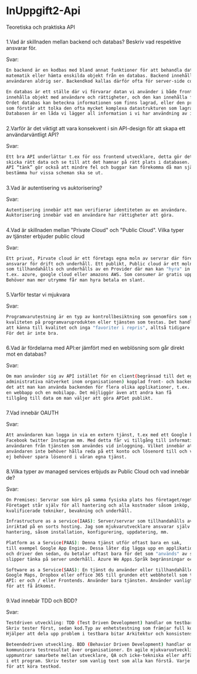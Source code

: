 
# InUppgift2-Api
Teoretiska och praktiska API

#####
1.Vad är skillnaden mellan backend och databas? Beskriv vad respektive ansvarar för.

Svar:
 
```sh
En backend är en kodbas med bland annat funktioner för att behandla data. Den kan räkna ut 
matematik eller hämta enskilda objekt från en databas. Backend innehåller alltid kod 
användaren aldrig ser. Backendkod kallas därför ofta för server-side code

En databas är ett ställe där vi förvarar datan vi använder i både frontend och backend, den kan 
innehålla objekt med användare och rättigheter, och den kan innehålla filmer och bilder. 
Ordet databas kan beteckna informationen som finns lagrad, eller den programvara (databashanterare) 
som förstår att tolka den ofta mycket komplexa datastrukturen som lagras på hårddisken.
Databasen är en låda vi lägger all information i vi har användning av i framtiden.
```
#####
2.Varför är det viktigt att vara konsekvent i sin API-design för att skapa ett användarväntligt API?

Svar:
```sh
Ett bra API underlättar t.ex för oss frontend utvecklare, detta gör det lättare att hämta och 
skicka rätt data och se till att det hamnar på rätt plats i databasen. Ett bra och konsekvent 
API “tänk” gör också att mindre fel och buggar kan förekomma då man själv kan 
bestämma hur vissa scheman ska se ut.
```
#####
3.Vad är autentisering vs auktorisering?

Svar:

```sh
Autentisering innebär att man verifierar identiteten av en användare.
Auktorisering innebär vad en användare har rättigheter att göra.
```
#####
4.Vad är skillnaden mellan "Private Cloud" och "Public Cloud". Vilka typer av 
tjänster erbjuder public cloud

Svar:

```sh
Ett privat, Pirvate cloud är ett företags egna moln av servrar där företaget själv 
ansvarar för drift och underhåll. Ett publikt, Public cloud är ett moln av servrar 
som tillhandahålls och underhålls av en Provider där man kan "hyra" in sig, såsom 
t.ex. azure, google cloud eller amazons AWS. Som consumer är gratis upp till 512gb. 
Behöver man mer utrymme får man hyra betala en slant.
```
#####
5.Varför testar vi mjukvara

Svar:

```sh
Programvarutestning är en typ av kontrollbesiktning som genomförs som ger information om 
kvaliteten på programvaruprodukten eller tjänsten som testas. Det handlar om kontroll, 
att känna till kvalitet och inga "favoriter i repris", alltså tidigare kända fel. 
För det är inte bra.
```

#####
6.Vad är fördelarna med API:er jämfört med en weblösning som går direkt mot en databas?

Svar:
```sh
Om man använder sig av API istället för en client(begränsad till det egna ex 
administrativa nätverket inom organisationen) kopplad front- och backend betyder 
det att man kan använda backenden för flera olika applikationer, t.ex. 
en webbapp och en mobilapp. Det möjliggör även att andra kan få 
tillgång till data om man väljer att göra APIet publikt.

```
#####
7.Vad innebär OAUTH

Svar:

```sh
Att användaren kan logga in via en extern tjänst, t.ex med ett Google konto, 
Facebook twitter Instagram mm. Med detta får vi tillgång till information om 
användaren från tjänsten som användes vid inloggning. Vilket innebär att 
användaren inte behöver hålla reda på ett konto och lösenord till och vi 
ej behöver spara lösenord i våran egna tjänst. 
```

#####
8.Vilka typer av managed services erbjuds av Public Cloud och vad innebär de?

Svar:

```sh
On Premises: Servrar som körs på samma fysiska plats hos företaget/eget ägande. 
Företaget står själv för all hantering och alla kostnader såsom inköp, 
kvalificerade tekniker, bevakning och underhåll.

Infrastructure as a service(IAAS): Server/servrar som tillhandahålls av någon annan som 
inriktad på en sorts hosting. Jag som mjukvarutvecklare ansvarar själv för all kod 
hantering, såsom installation, konfigurering, uppdatering, mm.

Platform as a Service(PAAS): Denna tjänst utför oftast bara en sak, 
till exempel Google App Engine. Dessa låter dig lägga upp en applikation på molnet 
och driver den sedan, du betalar oftast bara för det som "används" av servern och 
slipper tänka på server underhåll. Azure We Apps.Språk begränsningar och accsess problem.

Software as a Service(SAAS): En tjänst du använder eller tillhandahåller. Som Gmail, 
Google Maps, Dropbox eller office 365 till grunden ett webbhotell som tillhandahåller 
API: er och / eller Frontends. Använder bara tjänsten. Använder vanligtvis API-nycklar 
för att få åtkomst.

```
#####
9.Vad innebär TDD och BDD?

Svar:
```sh
Testdriven utveckling: TDD (Test Driven Development) handlar om testbarhet och täckning.
Skriv tester först, sedan kod.Typ av enhetstestning som främjar full kodtäckning. 
Hjälper att dela upp problem i testbara bitar Arkitektur och konsistens som en eftertanke.

Beteendedriven utveckling. BDD (Behavior Driven Development) handlar om att kunna 
kommunicera testresultat över organisationer. En agile mjukvaruutvecklingsprocess som 
uppmuntrar samarbete mellan utvecklare, QA och icke-tekniska eller affärsdeltagare 
i ett program. Skriv tester som vanlig text som alla kan förstå. Varje textrad analyseras 
för att köra testkod.
```
